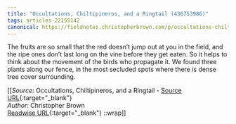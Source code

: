 ```yaml
---
title: "Occultations, Chiltipineros, and a Ringtail (436753986)"
tags: articles-22155142
canonical: https://fieldnotes.christopherbrown.com/p/occultations-chiltipineros-and-a?utm_source=substack&utm_medium=email
---
```


The fruits are so small that the red doesn’t jump out at you in the field, and the ripe ones don’t last long on the vine before they get eaten. So it helps to think about the movement of the birds who propagate it. We found three plants along our fence, in the most secluded spots where there is dense tree cover surrounding.


[[_Source_: Occultations, Chiltipineros, and a Ringtail - [Source URL](https://fieldnotes.christopherbrown.com/p/occultations-chiltipineros-and-a?utm_source=substack&utm_medium=email){:target="_blank"}<br>
_Author_: Christopher Brown<br>
[Readwise URL](https://readwise.io/open/436753986){:target="_blank"}
::wrap]]